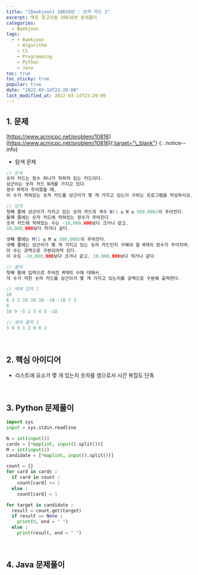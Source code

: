 ```yaml
---
title: "[Baekjoon] 10816번 : 숫자 카드 2"
excerpt: 백준 알고리즘 10816번 문제풀이
categories:
  - Baekjoon
tags:
  - - Baekjoon
    - Algorithm
    - CS
    - Programming
    - Python
    - Java
toc: true
toc_sticky: true
popular: true
date: "2022-03-14T23:20:00"
last_modified_at: 2022-03-14T23:20:00
---
```


## 1. 문제

[https://www.acmicpc.net/problem/10816](https://www.acmicpc.net/problem/10816){:target="\_blank"}
{: .notice--info}

- 탐색 문제

```java
// 문제
숫자 카드는 정수 하나가 적혀져 있는 카드이다.
상근이는 숫자 카드 N개를 가지고 있다.
정수 M개가 주어졌을 때,
이 수가 적혀있는 숫자 카드를 상근이가 몇 개 가지고 있는지 구하는 프로그램을 작성하시오.

// 입력
첫째 줄에 상근이가 가지고 있는 숫자 카드의 개수 N(1 ≤ N ≤ 500,000)이 주어진다.
둘째 줄에는 숫자 카드에 적혀있는 정수가 주어진다.
숫자 카드에 적혀있는 수는 -10,000,000보다 크거나 같고,
10,000,000보다 작거나 같다.

셋째 줄에는 M(1 ≤ M ≤ 500,000)이 주어진다.
넷째 줄에는 상근이가 몇 개 가지고 있는 숫자 카드인지 구해야 할 M개의 정수가 주어지며,
이 수는 공백으로 구분되어져 있다.
이 수도 -10,000,000보다 크거나 같고, 10,000,000보다 작거나 같다.

// 출력
첫째 줄에 입력으로 주어진 M개의 수에 대해서,
각 수가 적힌 숫자 카드를 상근이가 몇 개 가지고 있는지를 공백으로 구분해 출력한다.

// 예제 입력 1
10
6 3 2 10 10 10 -10 -10 7 3
8
10 9 -5 2 3 4 5 -10

// 예제 출력 1
3 0 0 1 2 0 0 2
```

<br>

## 2. 핵심 아이디어

- 리스트에 요소가 몇 개 있는지 숫자를 셈으로서 시간 복잡도 단축

<br>

## 3. Python 문제풀이

```python
import sys
input = sys.stdin.readline

N = int(input())
cards = [*map(int, input().split())]
M = int(input())
candidate = [*map(int, input().split())]

count = {}
for card in cards :
  if card in count :
    count[card] += 1
  else :
    count[card] = 1

for target in candidate :
  result = count.get(target)
  if result == None :
    print(0, end = " ")
  else :
    print(result, end = " ")
```

<br>

## 4. Java 문제풀이

```java

```
